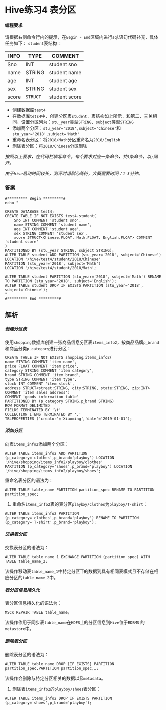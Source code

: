 # Hive练习4 表分区

#### 编程要求

请根据右侧命令行内的提示，在`Begin - End`区域内进行`sql`语句代码补充，具体任务如下： `student`表结构：

| INFO  | TYPE      | COMMENT       |
| ----- | --------- | ------------- |
| Sno   | INT       | student sno   |
| name  | STRING    | student name  |
| age   | INT       | student age   |
| sex   | STRING    | student sex   |
| score | `STRUCT ` | student score |

- 创建数据库`test4`
- 在数据库`tets4`中，创建分区表`student`，表结构如上所示，和第二、三关相同，设置分区列为：`stu_year`类型`STRING`、`subject`类型`STRING`
- 添加两个分区：`stu_year='2018',subject='Chinese'`和`stu_year='2018',subject='Math'`
- 重命名表分区：将`2018/Math`分区重命名为`2018/English`
- 删除表分区：将`2018/Chinese`分区删除

*按照以上要求，在代码栏填写命令。每个要求对应一条命令，共`5`条命令，以`;`隔开。*

*由于`hive`启动时间较长，测评时请耐心等待，大概需要时间：`1-3`分钟。*



### 答案

```
#********* Begin *********#
echo "

CREATE DATABASE test4;
CREATE TABLE IF NOT EXISTS test4.student(
    Sno INT COMMENT 'student sno',
    name STRING COMMENT 'student name',
    age INT COMMENT 'student age',
    sex STRING COMMENT 'student sex',
    score STRUCT<Chinese:FLOAT, Math:FLOAT, English:FLOAT> COMMENT 'student score'
)
PARTITIONED BY (stu_year STRING, subject STRING);
ALTER TABLE student ADD PARTITION (stu_year='2018', subject='Chinese')
LOCATION '/hive/test4/student/2018/Chinese' 
PARTITION (stu_year='2018', subject='Math')
LOCATION '/hive/test4/student/2018/Math';

ALTER TABLE student PARTITION (stu_year='2018', subject='Math') RENAME TO PARTITION (stu_year='2018', subject='English');
ALTER TABLE student DROP IF EXISTS PARTITION (stu_year='2018', subject='Chinese');
"
#********* End *********#
```



## 解析

##### 创建分区表

使用`shopping`数据库创建一张商品信息分区表`items_info2`，按商品品牌`p_brand`和商品分类`p_category`进行分区：

```
CREATE TABLE IF NOT EXISTS shopping.items_info2(
name STRING COMMENT 'item name',
price FLOAT COMMENT 'item price',
category STRING COMMENT 'item category',
brand STRING COMMENT 'item brand',
type STRING COMMENT 'item type',
stock INT COMMENT 'item stock',
address STRUCT<street:STRING, city:STRING, state:STRING, zip:INT> COMMENT 'item sales address')
COMMENT 'goods information table'
PARTITIONED BY (p_category STRING,p_brand STRING)
ROW FORMAT DELIMITED
FIELDS TERMINATED BY '\t'
COLLECTION ITEMS TERMINATED BY ','
TBLPROPERTIES ('creator'='Xiaoming','date'='2019-01-01');
```



##### 添加分区

向表`items_info2`添加两个分区：

```
ALTER TABLE items_info2 ADD PARTITION (p_category='clothes',p_brand='playboy') LOCATION '/hive/shopping/items_info2/playboy/clothes'
PARTITION (p_category='shoes',p_brand='playboy') LOCATION '/hive/shopping/items_info2/playboy/shoes';
```



重命名表分区的语法为：

```
ALTER TABLE table_name PARTITION partition_spec RENAME TO PARTITION partition_spec;
```

1. 重命名`items_info2`表的表分区`playboy/clothes`为`playboy/T-shirt`：

```
ALTER TABLE items_info2 PARTITION (p_category='clothes',p_brand='playboy') RENAME TO PARTITION (p_category='T-shirt',p_brand='playboy');
```



##### 交换表分区

交换表分区的语法为：

```
ALTER TABLE table_name_1 EXCHANGE PARTITION (partition_spec) WITH TABLE table_name_2;
```

该操作移动表`table_name_1`中特定分区下的数据到具有相同表模式且不存储在相应分区的`table_name_2`中。



##### 表分区信息持久化

表分区信息持久化的语法为：

```
MSCK REPAIR TABLE table_name;
```

该操作作用于同步表`table_name`在`HDFS`上的分区信息到`Hive`位于`RDBMS` 的`metastore`中。



##### 删除表分区

删除表分区的语法为：

```
ALTER TABLE table_name DROP [IF EXISTS] PARTITION partition_spec,PARTITION partition_spec,…;
```

该操作会删除与特定分区相关的数据以及`metadata`。

1. 删除表`items_info2`的`playboy/shoes`表分区：

```
ALTER TABLE items_info2 DROP IF EXISTS PARTITION (p_category='shoes',p_brand='playboy');
```

